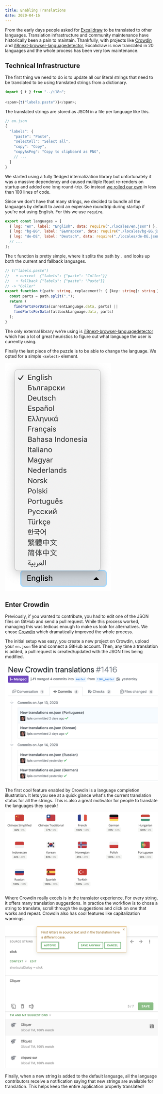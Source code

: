 ```yaml
---
title: Enabling Translations
date: 2020-04-16
---
```


From the early days people asked for [Excalidraw](https://excalidraw.com) to be translated to other languages. Translation infrastructure and community maintenance have historically been a pain to maintain. Thankfully, with projects like [Crowdin](https://crowdin.com/project/excalidraw) and [i18next-browser-languagedetector](https://github.com/i18next/i18next-browser-languageDetector), Excalidraw is now translated in 20 languages and the whole process has been very low maintenance.

<!-- end -->

## Technical Infrastructure

The first thing we need to do is to update all our literal strings that need to be translated to be using translated strings from a dictionary.

```js
import { t } from "../i18n";

<span>{t("labels.paste")}</span>;
```

The translated strings are stored as JSON in a file per language like this.

```js
// en.json
{
  "labels": {
    "paste": "Paste",
    "selectAll": "Select all",
    "copy": "Copy",
    "copyAsPng": "Copy to clipboard as PNG",
    // ...
  }
}
```

We started using a fully fledged internalization library but unfortunately it was a massive dependency and caused multiple React re-renders on startup and added one long round-trip. So instead [we rolled our own](https://github.com/excalidraw/excalidraw/blob/master/src/i18n.ts) in less than 100 lines of code.

Since we don't have that many strings, we decided to bundle all the languages by default to avoid an expensive roundtrip during startup if you're not using English. For this we use `require`.

```js
export const languages = [
  { lng: "en", label: "English", data: require("./locales/en.json") },
  { lng: "bg-BG", label: "Български", data: require("./locales/bg-BG.json") },
  { lng: "de-DE", label: "Deutsch", data: require("./locales/de-DE.json") },
  // ...
];
```

The `t` function is pretty simple, where it splits the path by `.` and looks up both the current and fallback languages.

```ts
// t("labels.paste")
//   + current  {"labels": {"paste": "Coller"}}
//   + fallback {"labels": {"paste": "Paste"}}
// -> "Coller"
export function t(path: string, replacement?: { [key: string]: string }) {
  const parts = path.split(".");
  return (
    findPartsForData(currentLanguage.data, parts) ||
    findPartsForData(fallbackLanguage.data, parts)
  );
}
```

The only external library we're using is [i18next-browser-languagedetector](https://github.com/i18next/i18next-browser-languageDetector) which has a lot of great heuristics to figure out what language the user is currently using.

Finally the last piece of the puzzle is to be able to change the language. We opted for a simple `<select>` element.

![Language selector](language-selector.png)

## Enter Crowdin

Previously, if you wanted to contribute, you had to edit one of the JSON files on GitHub and send a pull request. While this process worked, managing this was tedious enough to make us look for alternatives. We chose [Crowdin](https://crowdin.com/project/excalidraw) which dramatically improved the whole process.

The initial setup was easy, you create a new project on Crowdin, upload your `en.json` file and connect a GitHub account. Then, any time a translation is added, a pull request is created/updated with the JSON files being modified.

[![Pull Request](pull-request.png)](https://github.com/excalidraw/excalidraw/pull/1416/commits)

The first cool feature enabled by Crowdin is a language completion illustration. It lets you see at a quick glance what's the current translation status for all the strings. This is also a great motivator for people to translate the languages they speak!

[![Language Completion](language-completion.png)](https://crowdin.com/project/excalidraw)

Where Crowdin really excels is in the translator experience. For every string, it offers many translation suggestions. In practice the workflow is to chose a string to translate, scroll through the suggestions and click on one that works and repeat. Crowdin also has cool features like capitalization warnings.

![Translation Help](translation-help.png)

Finally, when a new string is added to the default language, all the language contributors receive a notification saying that new strings are available for translation. This helps keep the entire application properly translated!
